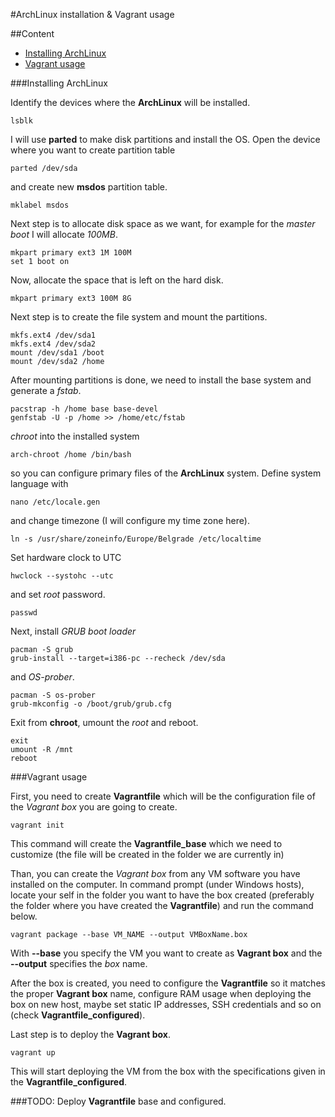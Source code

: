 #ArchLinux installation & Vagrant usage

##Content
- [Installing ArchLinux](#installing-archlinux)
- [Vagrant usage](#vagrant-usage)

###<a id="installing-archlinux"></a>Installing ArchLinux

Identify the devices where the **ArchLinux** will be installed.

    lsblk

I will use **parted** to make disk partitions and install the OS. Open the device where you want to create partition table

    parted /dev/sda

and create new **msdos** partition table.

    mklabel msdos

Next step is to allocate disk space as we want, for example for the *master boot* I will allocate *100MB*.

    mkpart primary ext3 1M 100M
	set 1 boot on

Now, allocate the space that is left on the hard disk.

	mkpart primary ext3 100M 8G

Next step is to create the file system and mount the partitions.

	mkfs.ext4 /dev/sda1
	mkfs.ext4 /dev/sda2
	mount /dev/sda1 /boot
	mount /dev/sda2 /home

After mounting partitions is done, we need to install the base system and generate a *fstab*.

	pacstrap -h /home base base-devel
	genfstab -U -p /home >> /home/etc/fstab

*chroot* into the installed system

	arch-chroot /home /bin/bash

so you can configure primary files of the **ArchLinux** system. Define system language with

	nano /etc/locale.gen

and change timezone (I will configure my time zone here).

	ln -s /usr/share/zoneinfo/Europe/Belgrade /etc/localtime

Set hardware clock to UTC

	hwclock --systohc --utc

and set *root* password.

	passwd

Next, install *GRUB boot loader*

	pacman -S grub
	grub-install --target=i386-pc --recheck /dev/sda

and *OS-prober*.

	pacman -S os-prober
	grub-mkconfig -o /boot/grub/grub.cfg

Exit from **chroot**, umount the *root* and reboot.

	exit
	umount -R /mnt
	reboot

###<a id="vagrant-usage"></a>Vagrant usage

First, you need to create **Vagrantfile** which will be the configuration file of the *Vagrant box* you are going to create.

	vagrant init

This command will create the **Vagrantfile_base** which we need to customize (the file will be created in the folder we are currently in)

Than, you can create the *Vagrant box* from any VM software you have installed on the computer. In command prompt (under Windows hosts), locate your self in the folder you want to have the box created (preferably the folder where you have created the **Vagrantfile**) and run the command below.

	vagrant package --base VM_NAME --output VMBoxName.box

With **--base** you specify the VM you want to create as **Vagrant box** and the **--output** specifies the *box* name.

After the box is created, you need to configure the **Vagrantfile** so it matches the proper **Vagrant box** name, configure RAM usage when deploying the box on new host, maybe set static IP addresses, SSH credentials and so on (check **Vagrantfile_configured**).

Last step is to deploy the **Vagrant box**.

	vagrant up

This will start deploying the VM from the box with the specifications given in the **Vagrantfile_configured**.

###TODO: Deploy **Vagrantfile** base and configured.